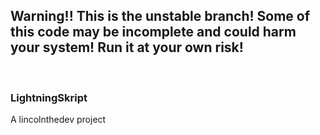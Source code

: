 ## Warning!! This is the unstable branch! Some of this code may be incomplete and could harm your system! Run it at your own risk!

<br>

### LightningSkript
A lincolnthedev project
